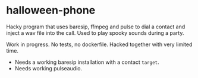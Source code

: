 # halloween-phone
Hacky program that uses baresip, ffmpeg and pulse to dial a contact and inject a wav file into the call. Used to play spooky sounds during a party.

Work in progress. No tests, no dockerfile. Hacked together with very limited
time.

* Needs a working baresip installation with a contact `target`.
* Needs working pulseaudio.
